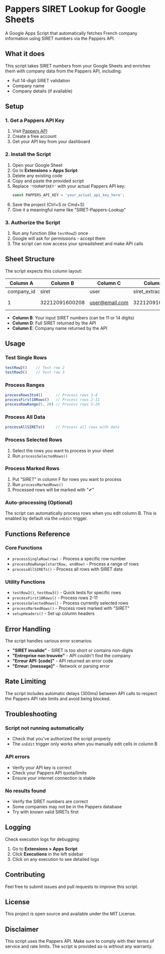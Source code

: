 # Pappers SIRET Lookup for Google Sheets

A Google Apps Script that automatically fetches French company information using SIRET numbers via the Pappers API.

## What it does

This script takes SIRET numbers from your Google Sheets and enriches them with company data from the Pappers API, including:
- Full 14-digit SIRET validation
- Company name
- Company details (if available)

## Setup

### 1. Get a Pappers API Key
1. Visit [Pappers API](https://www.pappers.fr/api)
2. Create a free account
3. Get your API key from your dashboard

### 2. Install the Script
1. Open your Google Sheet
2. Go to **Extensions > Apps Script**
3. Delete any existing code
4. Copy and paste the provided script
5. Replace `'YOURAPIKEY'` with your actual Pappers API key:
   ```javascript
   const PAPPERS_API_KEY = 'your_actual_api_key_here';
   ```
6. Save the project (Ctrl+S or Cmd+S)
7. Give it a meaningful name like "SIRET-Pappers-Lookup"

### 3. Authorize the Script
1. Run any function (like `testRow2`) once
2. Google will ask for permissions - accept them
3. The script can now access your spreadsheet and make API calls

## Sheet Structure

The script expects this column layout:

| Column A | Column B | Column C | Column D | Column E |
|----------|----------|----------|----------|----------|
| company_id | siret | user | siret_extracted | company_name |
| 1 | 32212091600208 | user@email.com |32212091600208 | APPLE FRANCE |

- **Column B**: Your input SIRET numbers (can be 11 or 14 digits)
- **Column D**: Full SIRET returned by the API
- **Column E**: Company name returned by the API

## Usage

### Test Single Rows
```javascript
testRow2()    // Test row 2
testRow3()    // Test row 3
```

### Process Ranges
```javascript
processRows3to4()      // Process rows 3-4
processFirst10Rows()   // Process rows 2-11
processRowRange(5, 20) // Process rows 5-20
```

### Process All Data
```javascript
processAllSIRETs()     // Process all rows with data
```

### Process Selected Rows
1. Select the rows you want to process in your sheet
2. Run `processSelectedRows()`

### Process Marked Rows
1. Put "SIRET" in column F for rows you want to process
2. Run `processMarkedRows()`
3. Processed rows will be marked with "✔"

### Auto-processing (Optional)
The script can automatically process rows when you edit column B. This is enabled by default via the `onEdit` trigger.

## Functions Reference

### Core Functions
- `processSingleRow(row)` - Process a specific row number
- `processRowRange(startRow, endRow)` - Process a range of rows
- `processAllSIRETs()` - Process all rows with SIRET data

### Utility Functions
- `testRow2()`, `testRow3()` - Quick tests for specific rows
- `processFirst10Rows()` - Process rows 2-11
- `processSelectedRows()` - Process currently selected rows
- `processMarkedRows()` - Process rows marked with "SIRET"
- `setupHeaders()` - Set up column headers

## Error Handling

The script handles various error scenarios:
- **"SIRET invalide"** - SIRET is too short or contains non-digits
- **"Entreprise non trouvée"** - API couldn't find the company
- **"Erreur API: [code]"** - API returned an error code
- **"Erreur: [message]"** - Network or parsing error

## Rate Limiting

The script includes automatic delays (300ms) between API calls to respect the Pappers API rate limits and avoid being blocked.

## Troubleshooting

### Script not running automatically
- Check that you've authorized the script properly
- The `onEdit` trigger only works when you manually edit cells in column B

### API errors
- Verify your API key is correct
- Check your Pappers API quota/limits
- Ensure your internet connection is stable

### No results found
- Verify the SIRET numbers are correct
- Some companies may not be in the Pappers database
- Try with known valid SIRETs first

## Logging

Check execution logs for debugging:
1. Go to **Extensions > Apps Script**
2. Click **Executions** in the left sidebar
3. Click on any execution to see detailed logs

## Contributing

Feel free to submit issues and pull requests to improve this script.

## License

This project is open source and available under the MIT License.

## Disclaimer

This script uses the Pappers API. Make sure to comply with their terms of service and rate limits. The script is provided as-is without any warranty.
